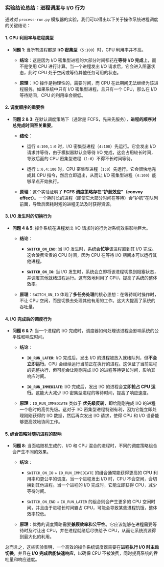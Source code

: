 ### 实验结论总结：进程调度与 I/O 行为

通过对 `process-run.py` 模拟器的实验，我们可以得出以下关于操作系统进程调度的关键结论：

#### 1. CPU 利用率与进程类型

- **问题 1**: 当所有进程都是 **I/O 密集型**（`5:100`）时，CPU 利用率并不高。
    
    - **结论**：这是因为 I/O 密集型进程的大部分时间都花在**等待 I/O 完成**上，而不是使用 CPU 进行计算。当一个进程发出 I/O 请求后，它会进入阻塞状态，此时 CPU 处于空闲或等待其他任务可用的状态。
        
    - **原理**：I/O 操作是物理性的，需要时间，而 CPU 在此期间无法继续为该进程服务。如果系统中只有 I/O 密集型进程，且只有一个 CPU，那么在 I/O 等待期间，CPU 的利用率会很低。
        

#### 2. 调度顺序的重要性

- **问题 2 & 3**: 在默认调度策略下（通常是 FCFS，先来先服务），**进程的顺序对总完成时间至关重要**。
    
    - **结论**：
        
        - 运行 `4:100,1:0` 时，I/O 密集型进程（`4:100`）先运行。它会发出 I/O 请求并等待，由于模拟器默认会等待 I/O 完成，这会占用较长时间，导致后面的 CPU 密集型进程（`1:0`）不得不长时间等待。
            
        - 运行 `1:0,4:100` 时，CPU 密集型进程（`1:0`）先运行。它会很快地完成其 CPU 指令，然后立即退出，从而让 I/O 密集型进程（`4:100`）能够早点开始执行。
            
    - **原理**：这个实验证明了 **FCFS 调度策略存在“护航效应”（convoy effect）**。一个耗时长的进程（即使它大部分时间在等待）会“护航”在队列前面，导致后面耗时短的进程无法及时获得资源。
        

#### 3. I/O 发生时的切换行为

- **问题 4 & 5**: 操作系统在进程发出 I/O 请求时的行为对系统效率影响巨大。
    
    - **结论**：
        
        - **`SWITCH_ON_END`**: 当 I/O 发生时，系统会**忙等**该进程直到其 I/O 完成。这会浪费宝贵的 CPU 时间，因为 CPU 在等待 I/O 期间本可以运行其他进程。
            
        - **`SWITCH_ON_IO`**: 当 I/O 发生时，系统会立即将该进程切换到阻塞状态，并调度其他就绪进程运行。这有效地利用了 CPU，提高了系统的整体效率。
            
    - **原理**：`SWITCH_ON_IO` 体现了**多任务处理**的核心思想：在等待耗时操作时，不让 CPU 空闲，而是切换去处理其他有用的工作。这大大提高了系统的吞吐量。
        

#### 4. I/O 完成后的调度行为

- **问题 6 & 7**: 当一个进程的 I/O 完成时，调度器如何处理该进程会影响系统的公平性和响应时间。
    
    - **结论**：
        
        - **`IO_RUN_LATER`**: I/O 完成后，发出 I/O 的进程被放入就绪队列，但**不会立即运行**。CPU 会继续运行当前正在执行的进程。这保证了当前进程的完整执行，但可能会让刚刚完成 I/O 的进程等待更长时间，影响其响应时间。
            
        - **`IO_RUN_IMMEDIATE`**: I/O 完成后，发出 I/O 的进程会**立即抢占 CPU 运行**。这能大大减少 I/O 密集型进程的等待时间，提高了响应速度。
            
    - **原理**：`IO_RUN_IMMEDIATE` 类似于 **优先级反转**，即给刚刚完成 I/O 的进程一个临时的高优先级。这对于 I/O 密集型进程特别有利，因为它能立即处理刚刚获得的 I/O 数据，然后再次发出 I/O 请求，使得 CPU 和 I/O 设备能够更高效地协同工作。
        

#### 5. 综合策略对随机进程的影响

- **问题 8**: 当面临随机生成的、I/O 和 CPU 混合的进程时，不同的调度策略组合会产生不同的效果。
    
    - **结论**：
        
        - `SWITCH_ON_IO` + `IO_RUN_IMMEDIATE` 的组合通常能获得更高的 CPU 利用率和更公平的调度。当一个进程发出 I/O 时，CPU 不会空闲，会切换到其他进程。当一个进程的 I/O 完成时，它能立即获得 CPU，减少等待时间。
            
        - `SWITCH_ON_END` + `IO_RUN_LATER` 的组合则会产生更多的 CPU 空闲时间，并且由于进程长时间霸占 CPU，可能会导致某些进程饥饿，整体效率较低。
            
    - **原理**：优秀的调度策略需要**兼顾效率和公平性**。它应该能够在进程需要等待时及时让出 CPU，并在进程就绪后尽快给予 CPU，从而让系统资源得到最大化的利用。
        

总而言之，这些实验表明，一个高效的操作系统调度器需要在**进程执行 I/O 时主动切换**，并且在 **I/O 完成后能快速响应**，以确保 CPU 不被浪费，同时提高系统的吞吐量和响应速度。